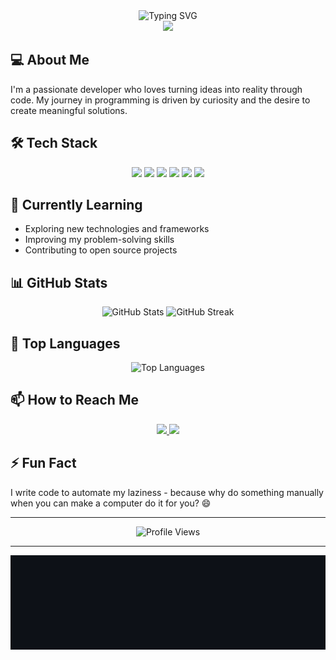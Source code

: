 <div align="center">
  <img src="https://readme-typing-svg.herokuapp.com?font=Fira+Code&weight=600&size=30&duration=4000&pause=1000&color=FF6B6B&center=true&vCenter=true&width=600&height=70&lines=Hi+there!+👋;I'm+Ryu;Welcome+to+my+profile!" alt="Typing SVG" />
</div>

<div align="center">
  <img src="https://raw.githubusercontent.com/Ryuzii/Ryuzii/main/wave.gif" width="30px">
</div>

## 💻 About Me
I'm a passionate developer who loves turning ideas into reality through code. My journey in programming is driven by curiosity and the desire to create meaningful solutions.

## 🛠️ Tech Stack
<div align="center">
  <img src="https://img.shields.io/badge/Python-3776AB?style=for-the-badge&logo=python&logoColor=white" />
  <img src="https://img.shields.io/badge/JavaScript-F7DF1E?style=for-the-badge&logo=javascript&logoColor=black" />
  <img src="https://img.shields.io/badge/HTML5-E34F26?style=for-the-badge&logo=html5&logoColor=white" />
  <img src="https://img.shields.io/badge/CSS3-1572B6?style=for-the-badge&logo=css3&logoColor=white" />
  <img src="https://img.shields.io/badge/Git-F05032?style=for-the-badge&logo=git&logoColor=white" />
  <img src="https://img.shields.io/badge/VS_Code-007ACC?style=for-the-badge&logo=visual-studio-code&logoColor=white" />
</div>

## 🌱 Currently Learning
- Exploring new technologies and frameworks
- Improving my problem-solving skills
- Contributing to open source projects

## 📊 GitHub Stats
<div align="center">
  <img src="https://github-readme-stats.vercel.app/api?username=Ryuzii&show_icons=true&theme=radical" alt="GitHub Stats" />
  <img src="https://github-readme-streak-stats.herokuapp.com/?user=Ryuzii&theme=radical" alt="GitHub Streak" />
</div>

## 🎯 Top Languages
<div align="center">
  <img src="https://github-readme-stats.vercel.app/api/top-langs/?username=Ryuzii&layout=compact&theme=radical" alt="Top Languages" />
</div>

## 📫 How to Reach Me
<div align="center">
  <a href="https://github.com/Ryuzii">
    <img src="https://img.shields.io/badge/GitHub-100000?style=for-the-badge&logo=github&logoColor=white" />
  </a>
  <a href="https://www.linkedin.com/in/your-linkedin">
    <img src="https://img.shields.io/badge/LinkedIn-0077B5?style=for-the-badge&logo=linkedin&logoColor=white" />
  </a>
</div>

## ⚡ Fun Fact
I write code to automate my laziness - because why do something manually when you can make a computer do it for you? 😄

---

<div align="center">
  <img src="https://komarev.com/ghpvc/?username=Ryuzii&color=blueviolet" alt="Profile Views" />
</div>

---

<div align="center">
  <img src="https://github.com/Ryuzii/Ryuzii/blob/main/snake.svg" alt="Snake animation" />
</div> 

